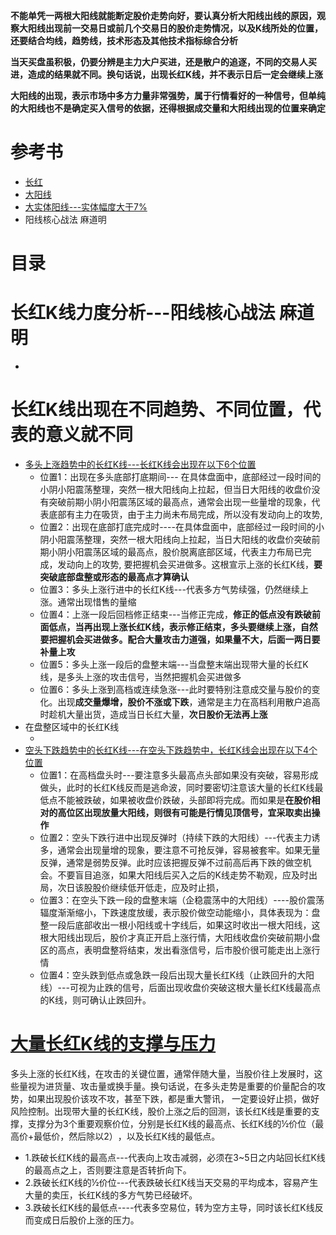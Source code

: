 **不能单凭一两根大阳线就能断定股价走势向好，要认真分析大阳线出线的原因，观察大阳线出现前一交易日或前几个交易日的股价走势情况，以及K线所处的位置，还要结合均线，趋势线，技术形态及其他技术指标综合分析**

**当天买盘虽积极，仍要分辨是主力大户买进，还是散户的追逐，不同的交易人买进，造成的结果就不同。换句话说，出现长红K线，并不表示日后一定会继续上涨**

**大阳线的出现，表示市场中多方力量非常强势，属于行情看好的一种信号，但单纯的大阳线也不是确定买入信号的依据，还得根据成交量和大阳线出现的位置来确定**
# 参考书
* [长红](https://weread.qq.com/web/reader/39e32730813ab77b3g013a02)
* [大阳线](https://weread.qq.com/web/reader/de5328a07188d4d6de53636)
* [大实体阳线---实体幅度大于7%](https://weread.qq.com/web/reader/2ab3205071e429072ab8770k37632cd021737693cfc7149)
* 阳线核心战法 麻道明

# 目录
# 长红K线力度分析---阳线核心战法 麻道明
  * 

# 长红K线出现在不同趋势、不同位置，代表的意义就不同
  * [多头上涨趋势中的长红K线---长红K线会出现在以下6个位置](https://weread.qq.com/web/reader/39e32730813ab77b3g013a02)
    * 位置1：出现在多头底部打底期间--- 在具体盘面中，底部经过一段时间的小阴小阳震荡整理，突然一根大阳线向上拉起，但当日大阳线的收盘价没有突破前期小阴小阳震荡区域的最高点，通常会出现一些量增的现象，代表底部有主力在吸货，由于主力尚未布局完成，所以没有发动向上的攻势,
    * 位置2：出现在底部打底完成时----在具体盘面中，底部经过一段时间的小阴小阳震荡整理，突然一根大阳线向上拉起，当日大阳线的收盘价突破前期小阴小阳震荡区域的最高点，股价脱离底部区域，代表主力布局已完成，发动向上的攻势, 要把握机会买进做多。这根宣示上涨的长红K线，**要突破底部盘整或形态的最高点才算确认**
    * 位置3：多头上涨行进中的长红K线---代表多方气势续强，仍然继续上涨。通常出现惜售的量缩
    * 位置4：上涨一段后回档修正结束---当修正完成，**修正的低点没有跌破前面低点，当再出现上涨长红K线，表示修正结束，多头要继续上涨，自然要把握机会买进做多。配合大量攻击力道强，如果量不大，后面一两日要补量上攻**
    * 位置5：多头上涨一段后的盘整末端---当盘整末端出现带大量的长红K线，是多头上涨的攻击信号，当然把握机会买进做多
    * 位置6：多头上涨到高档或连续急涨---此时要特别注意成交量与股价的变化。出现**成交量爆增，股价不涨或下跌**，通常是主力在高档利用散户追高时趁机大量出货，造成当日长红大量，**次日股价无法再上涨**
  * 在盘整区域中的长红K线
    * []() 
  * [空头下跌趋势中的长红K线---在空头下跌趋势中，长红K线会出现在以下4个位置](https://weread.qq.com/web/reader/39e32730813ab77b3g013a02)
    * 位置1：在高档盘头时---要注意多头最高点头部如果没有突破，容易形成做头，此时的长红K线反而是逃命波，同时要密切注意该大量的长红K线最低点不能被跌破，如果被收盘价跌破，头部即将完成。而如果是**在股价相对的高位区出现放量大阳线，则很有可能是行情见顶信号，宜采取卖出操作**
    * 位置2：空头下跌行进中出现反弹时（持续下跌的大阳线）---代表主力诱多，通常会出现量增的现象，要注意不可抢反弹，容易被套牢。如果无量反弹，通常是弱势反弹。此时应该把握反弹不过前高后再下跌的做空机会。不要盲目追涨，如果大阳线后买入之后的K线走势不勒观，应及时出局，次日该股股价继续低开低走，应及时止损，
    * 位置3：在空头下跌一段的盘整末端（企稳震荡中的大阳线）----股价震荡辐度渐渐缩小，下跌速度放缓，表示股价做空动能缩小，具体表现为：盘整一段后底部收出一根小阳线或十字线后，如果这时收出一根大阳线，这根大阳线出现后，股价才真正开启上涨行情，大阳线收盘价突破前期小盘区的高点，表明盘整将结束，发出看涨信号，后市股价很可能走出上涨行情
    * 位置4：空头跌到低点或急跌一段后出现大量长红K线（止跌回升的大阳线）---可视为止跌的信号，后面出现收盘价突破这根大量长红K线最高点的K线，则可确认止跌回升。
# [大量长红K线的支撑与压力](https://weread.qq.com/web/reader/39e32730813ab77b3g013a02)
  多头上涨的长红K线，在攻击的关键位置，通常伴随大量，当股价往上发展时，这些量视为进货量、攻击量或换手量。换句话说，在多头走势是重要的价量配合的攻势，如果出现股价该攻不攻，甚至下跌，都是重大警讯，
  一定要设好止损，做好风险控制。出现带大量的长红K线，股价上涨之后的回测，该长红K线是重要的支撑，支撑分为3个重要观察价位，分别是长红K线的最高点、长红K线的½价位（最高价+最低价，然后除以2）​，以及长红K线的最低点。
  * 1.跌破长红K线的最高点---代表向上攻击减弱，必须在3~5日之内站回长红K线的最高点之上，否则要注意是否转折向下。
  * 2.跌破长红K线的½价位---代表跌破长红K线当天交易的平均成本，容易产生大量的卖压，长红K线的多方气势已经破坏。
  * 3.跌破长红K线的最低点----代表多空易位，转为空方主导，同时该长红K线反而变成日后股价上涨的压力。
